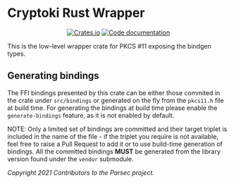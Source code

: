 # Cryptoki Rust Wrapper

<p align="center">
  <a href="https://crates.io/crates/cryptoki-sys"><img alt="Crates.io" src="https://img.shields.io/crates/v/cryptoki-sys"></a>
  <a href="https://docs.rs/cryptoki-sys"><img src="https://docs.rs/cryptoki-sys/badge.svg" alt="Code documentation"/></a>
</p>

This is the low-level wrapper crate for PKCS #11 exposing the bindgen types.

## Generating bindings

The FFI bindings presented by this crate can be either those commited in the
crate under `src/bindings` or generated on the fly from the `pkcs11.h` file
at build time. For generating the bindings at build time
please enable the `generate-bindings` feature, as it is not enabled by default.

NOTE: Only a limited set of bindings are committed and their target triplet
is included in the name of the file - if the triplet you require is not
available, feel free to raise a Pull Request to add it or to use build-time
generation of bindings. All the committed bindings **MUST** be generated from
the library version found under the `vendor` submodule.

*Copyright 2021 Contributors to the Parsec project.*
